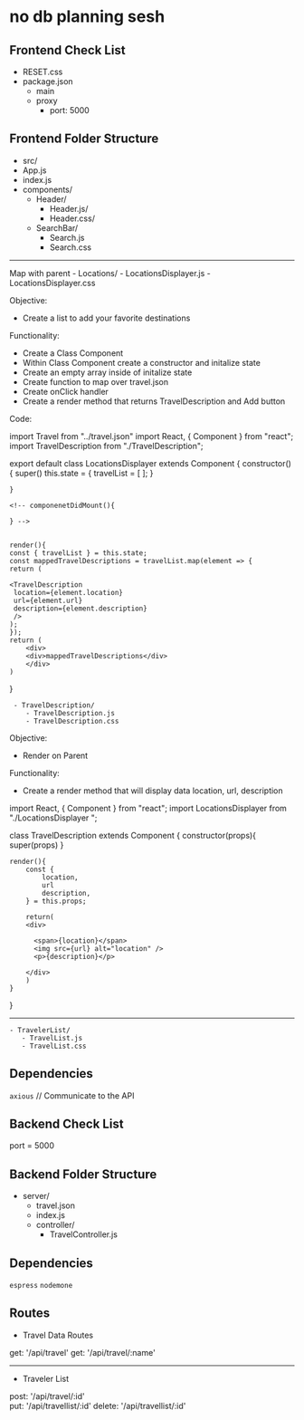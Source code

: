 
# no db planning sesh 

## Frontend Check List
- RESET.css
- package.json
    - main 
    - proxy
        - port: 5000
## Frontend Folder Structure
- src/ 
 - App.js
 - index.js
 - components/
    - Header/ 
        - Header.js/
        - Header.css/
    - SearchBar/
        - Search.js
        - Search.css
-----------------------------------------------------------------
<!-- Parent -->


Map with parent 
    - Locations/ 
        - LocationsDisplayer.js
        - LocationsDisplayer.css

Objective: 
- Create a list to add your favorite destinations 

Functionality: 

- Create a Class Component 
- Within Class Component create a constructor and initalize state 
- Create an empty array inside of initalize state 
- Create function to map over travel.json 
- Create onClick handler 
- Create a render method that returns TravelDescription and Add button 

Code: 

import Travel from "../travel.json"
import React, { Component } from "react";
import TravelDescription from "./TravelDescription";

export default class LocationsDisplayer extends Component {
    constructor(){
    super()
     this.state = {
         travelList = [ ];
     }
   <!-- Binding -->
    }
    
    <!-- componenetDidMount(){

    } -->


    render(){
    const { travelList } = this.state;
    const mappedTravelDescriptions = travelList.map(element => {
    return (

    <TravelDescription
     location={element.location}
     url={element.url}
     description={element.description}
     />
    );
    });
    return (
        <div>
        <div>mappedTravelDescriptions</div>
        </div>
    )

}

<!-- Child -->
     - TravelDescription/
        - TravelDescription.js
        - TravelDescription.css


Objective: 
- Render on Parent 

Functionality: 
- Create a render method that will display data location, url, description 

import React, { Component } from "react";
import LocationsDisplayer from "./LocationsDisplayer ";

class TravelDescription extends Component {
    constructor(props){
    super(props)
    }

    render(){
        const {
            location,
            url
            description,
        } = this.props;

        return(
        <div>

          <span>{location}</span>
          <img src={url} alt="location" />
          <p>{description}</p>
          
        </div>
        )
    }
}



-----------------------------------------------------------------
    - TravelerList/
       - TravelList.js
       - TravelList.css
        


## Dependencies
`axious` // Communicate to the API 

## Backend Check List

port = 5000

## Backend Folder Structure
- server/
    - travel.json
    - index.js
    - controller/
        - TravelController.js

## Dependencies 
`espress`
`nodemone`
## Routes 

- Travel Data Routes 

get: '/api/travel'  <!-- This gets everything  -->
get: '/api/travel/:name'  <!--This gets specific location -->



----------------------------------------------

-  Traveler List 

post: '/api/travel/:id'  
put: '/api/travellist/:id'
delete: '/api/travellist/:id'